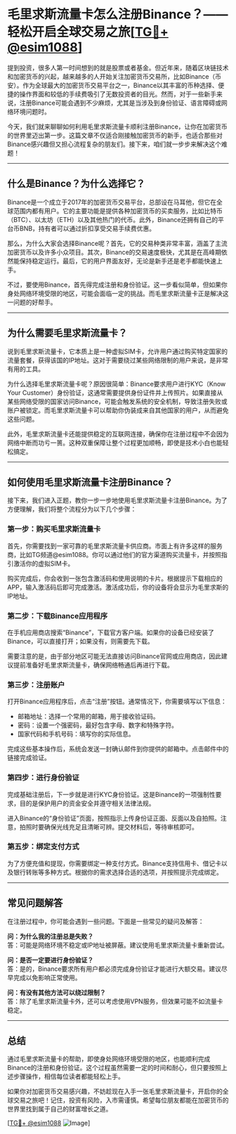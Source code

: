 # 毛里求斯流量卡怎么注册Binance？——轻松开启全球交易之旅[[TG💪+ @esim1088](https://t.me/s/esim1088)]

提到投资，很多人第一时间想到的就是股票或者基金。但近年来，随着区块链技术和加密货币的兴起，越来越多的人开始关注加密货币交易所，比如Binance（币安）。作为全球最大的加密货币交易平台之一，Binance以其丰富的币种选择、便捷的操作界面和较低的手续费吸引了无数投资者的目光。然而，对于一些新手来说，注册Binance可能会遇到不少麻烦，尤其是当涉及到身份验证、语言障碍或网络环境问题时。

今天，我们就来聊聊如何利用毛里求斯流量卡顺利注册Binance，让你在加密货币的世界里迈出第一步。这篇文章不仅适合刚接触加密货币的新手，也适合那些对Binance感兴趣但又担心流程复杂的朋友们。接下来，咱们就一步步来解决这个难题！

---

## **什么是Binance？为什么选择它？**

Binance是一个成立于2017年的加密货币交易平台，总部设在马耳他，但它在全球范围内都有用户。它的主要功能是提供各种加密货币的买卖服务，比如比特币（BTC）、以太坊（ETH）以及其他热门的代币。此外，Binance还拥有自己的平台币BNB，持有者可以通过折扣享受交易手续费优惠。

那么，为什么大家会选择Binance呢？首先，它的交易种类非常丰富，涵盖了主流加密货币以及许多小众项目。其次，Binance的交易速度极快，尤其是在高峰期依然能保持稳定运行。最后，它的用户界面友好，无论是新手还是老手都能快速上手。

不过，要使用Binance，首先得完成注册和身份验证。这一步看似简单，但如果你身处网络环境受限的地区，可能会面临一定的挑战。而毛里求斯流量卡正是解决这一问题的好帮手。

---

## **为什么需要毛里求斯流量卡？**

说到毛里求斯流量卡，它本质上是一种虚拟SIM卡，允许用户通过购买特定国家的流量套餐，获得该国的IP地址。这对于需要绕过某些网络限制的用户来说，是非常有用的工具。

为什么选择毛里求斯流量卡呢？原因很简单：Binance要求用户进行KYC（Know Your Customer）身份验证，这通常需要提供身份证件并上传照片。如果直接从某些网络受限的国家访问Binance，可能会触发系统的安全机制，导致注册失败或账户被锁定。而毛里求斯流量卡可以帮助你伪装成来自其他国家的用户，从而避免这些问题。

此外，毛里求斯流量卡还能提供稳定的互联网连接，确保你在注册过程中不会因为网络中断而功亏一篑。这种双重保障让整个过程更加顺畅，即使是技术小白也能轻松搞定。

---

## **如何使用毛里求斯流量卡注册Binance？**

接下来，我们进入正题，教你一步一步地使用毛里求斯流量卡注册Binance。为了方便理解，我们将整个流程分为以下几个步骤：

### **第一步：购买毛里求斯流量卡**

首先，你需要找到一家可靠的毛里求斯流量卡供应商。市面上有许多这样的服务商，比如TG频道@esim1088。你可以通过他们的官方渠道购买流量卡，并按照指引激活你的虚拟SIM卡。

购买完成后，你会收到一张包含激活码和使用说明的卡片。根据提示下载相应的APP，输入激活码后即可完成激活。激活成功后，你的设备将会显示为毛里求斯的IP地址。

### **第二步：下载Binance应用程序**

在手机应用商店搜索“Binance”，下载官方客户端。如果你的设备已经安装了Binance，可以直接打开；如果没有，则需要先下载。

需要注意的是，由于部分地区可能无法直接访问Binance官网或应用商店，因此建议提前准备好毛里求斯流量卡，确保网络畅通后再进行下载。

### **第三步：注册账户**

打开Binance应用程序后，点击“注册”按钮。通常情况下，你需要填写以下信息：

- 邮箱地址：选择一个常用的邮箱，用于接收验证码。
- 密码：设置一个强密码，最好包含字母、数字和特殊字符。
- 国家代码和手机号码：填写你的实际信息。

完成这些基本操作后，系统会发送一封确认邮件到你提供的邮箱中。点击邮件中的链接完成验证。

### **第四步：进行身份验证**

完成基础注册后，下一步就是进行KYC身份验证。这是Binance的一项强制性要求，目的是保护用户的资金安全并遵守相关法律法规。

进入Binance的“身份验证”页面，按照指示上传身份证正面、反面以及自拍照。注意，拍照时要确保光线充足且清晰可辨。提交材料后，等待审核即可。

### **第五步：绑定支付方式**

为了方便充值和提现，你需要绑定一种支付方式。Binance支持信用卡、借记卡以及银行转账等多种方式。根据你的需求选择合适的选项，并按照提示完成绑定。

---

## **常见问题解答**

在注册过程中，你可能会遇到一些问题。下面是一些常见的疑问及解答：

**问：为什么我的注册总是失败？**  
答：可能是网络环境不稳定或IP地址被屏蔽。建议使用毛里求斯流量卡重新尝试。

**问：是否一定要进行身份验证？**  
答：是的，Binance要求所有用户都必须完成身份验证才能进行大额交易。建议尽早完成以免影响正常使用。

**问：有没有其他方法可以绕过限制？**  
答：除了毛里求斯流量卡外，还可以考虑使用VPN服务，但效果可能不如流量卡稳定。

---

## **总结**

通过毛里求斯流量卡的帮助，即使身处网络环境受限的地区，也能顺利完成Binance的注册和身份验证。这个过程虽然需要一定的时间和耐心，但只要按照上述步骤操作，相信每位读者都能轻松上手。

如果你对加密货币交易感兴趣，不妨趁现在入手一张毛里求斯流量卡，开启你的全球交易之旅吧！记住，投资有风险，入市需谨慎。希望每位朋友都能在加密货币的世界里找到属于自己的财富增长之道。

[[TG💪+ @esim1088](https://t.me/s/esim1088) ![Image](https://i.postimg.cc/4NQfJmqS/Snipaste-2025-05-13-00-14-12.png)]